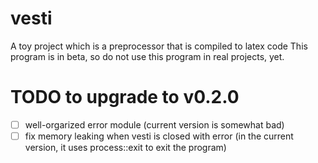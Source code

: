 # vesti

A toy project which is a preprocessor that is compiled to latex code
This program is in beta, so do not use this program in real projects, yet.

# TODO to upgrade to v0.2.0
- [ ] well-orgarized error module (current version is somewhat bad)
- [ ] fix memory leaking when vesti is closed with error (in the current version, it uses process::exit to exit the program)
